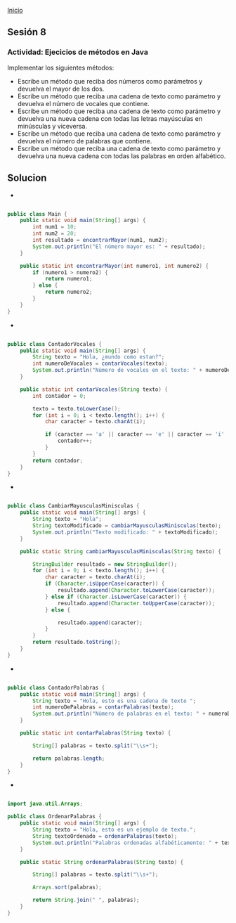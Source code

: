 <!-- No borrar o modificar -->

[Inicio](./index.md)

## Sesión 8

<!-- Su documentación aquí -->

### Actividad: Ejecicios de métodos en Java

Implementar los siguientes métodos:

- Escribe un método que reciba dos números como parámetros y devuelva el mayor de los dos.
- Escribe un método que reciba una cadena de texto como parámetro y devuelva el número de vocales que contiene.
- Escribe un método que reciba una cadena de texto como parámetro y devuelva una nueva cadena con todas las letras mayúsculas en minúsculas y viceversa.
- Escribe un método que reciba una cadena de texto como parámetro y devuelva el número de palabras que contiene.
- Escribe un método que reciba una cadena de texto como parámetro y devuelva una nueva cadena con todas las palabras en orden alfabético.

## Solucion

-

```java

public class Main {
    public static void main(String[] args) {
        int num1 = 10;
        int num2 = 20;
        int resultado = encontrarMayor(num1, num2);
        System.out.println("El número mayor es: " + resultado);
    }

    public static int encontrarMayor(int numero1, int numero2) {
        if (numero1 > numero2) {
            return numero1;
        } else {
            return numero2;
        }
    }
}
```

-

```java

public class ContadorVocales {
    public static void main(String[] args) {
        String texto = "Hola, ¿mundo como estan?";
        int numeroDeVocales = contarVocales(texto);
        System.out.println("Número de vocales en el texto: " + numeroDeVocales);
    }

    public static int contarVocales(String texto) {
        int contador = 0;

        texto = texto.toLowerCase();
        for (int i = 0; i < texto.length(); i++) {
            char caracter = texto.charAt(i);

            if (caracter == 'a' || caracter == 'e' || caracter == 'i' || caracter == 'o' || caracter == 'u') {
                contador++;
            }
        }
        return contador;
    }
}
```

-

```java

public class CambiarMayusculasMinisculas {
    public static void main(String[] args) {
        String texto = "Hola";
        String textoModificado = cambiarMayusculasMinisculas(texto);
        System.out.println("Texto modificado: " + textoModificado);
    }

    public static String cambiarMayusculasMinisculas(String texto) {

        StringBuilder resultado = new StringBuilder();
        for (int i = 0; i < texto.length(); i++) {
            char caracter = texto.charAt(i);
            if (Character.isUpperCase(caracter)) {
                resultado.append(Character.toLowerCase(caracter));
            } else if (Character.isLowerCase(caracter)) {
                resultado.append(Character.toUpperCase(caracter));
            } else {

                resultado.append(caracter);
            }
        }
        return resultado.toString();
    }
}
```

-

```java

public class ContadorPalabras {
    public static void main(String[] args) {
        String texto = "Hola, esto es una cadena de texto ";
        int numeroDePalabras = contarPalabras(texto);
        System.out.println("Número de palabras en el texto: " + numeroDePalabras);
    }

    public static int contarPalabras(String texto) {

        String[] palabras = texto.split("\\s+");

        return palabras.length;
    }
}
```

-

```java

import java.util.Arrays;

public class OrdenarPalabras {
    public static void main(String[] args) {
        String texto = "Hola, esto es un ejemplo de texto.";
        String textoOrdenado = ordenarPalabras(texto);
        System.out.println("Palabras ordenadas alfabéticamente: " + textoOrdenado);
    }

    public static String ordenarPalabras(String texto) {

        String[] palabras = texto.split("\\s+");

        Arrays.sort(palabras);

        return String.join(" ", palabras);
    }
}
```
